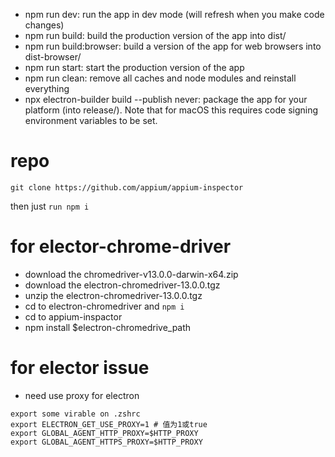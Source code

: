 

* npm run dev: run the app in dev mode (will refresh when you make code changes)
* npm run build: build the production version of the app into dist/
* npm run build:browser: build a version of the app for web browsers into dist-browser/
* npm run start: start the production version of the app
* npm run clean: remove all caches and node modules and reinstall everything
* npx electron-builder build --publish never: package the app for your platform (into release/). Note that for macOS this requires code signing environment variables to be set.

# repo
```
git clone https://github.com/appium/appium-inspector
```
then just ```run npm i```

# for elector-chrome-driver 
* download the chromedriver-v13.0.0-darwin-x64.zip 
* download the electron-chromedriver-13.0.0.tgz
* unzip the electron-chromedriver-13.0.0.tgz
* cd to  electron-chromedriver and ```npm i ```
* cd to appium-inspactor 
* npm install $electron-chromedrive_path



# for elector issue
* need use proxy for electron
```
export some virable on .zshrc
export ELECTRON_GET_USE_PROXY=1 # 值为1或true
export GLOBAL_AGENT_HTTP_PROXY=$HTTP_PROXY
export GLOBAL_AGENT_HTTPS_PROXY=$HTTP_PROXY
```


